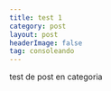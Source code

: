 ```yaml
---
title: test 1
category: post
layout: post
headerImage: false
tag: consoleando
---
```


test de post en categoria
